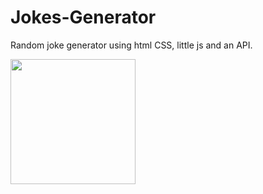 # Jokes-Generator
Random joke generator using html CSS, little js and an API.

<img src="https://i.postimg.cc/9QMKrZy0/app.png" height="200" />